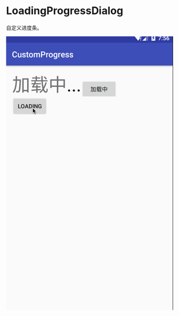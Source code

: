 # LoadingProgressDialog

自定义进度条。

![演示图](https://github.com/knjin/LoadingProgressDialog/blob/master/gif/progressdialog.gif)





